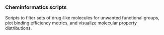 ### Cheminformatics scripts

Scripts to filter sets of drug-like molecules for unwanted functional groups, plot binding efficiency metrics, and visualize molecular property distributions.
